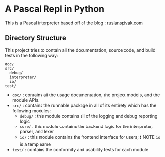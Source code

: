 # A Pascal Repl in Python

  This is a Pascal interpreter based off of the blog : [ruslanspivak.com](https://ruslanspivak.com/lsbasi-part1/)

## Directory Structure

  This project tries to contain all the documentation, source code, and build tests in the following way:

  ```
  doc/
  src/
    debug/
    interpreter/
    io/
  test/		
  ```

  - `doc/` : contains all the usage documentation, the project models, and the module APIs.
  - `src/` : contains the runnable package in all of its entirety which has the following modules:
    - `debug/` : this module contains all of the logging and debug reporting logic
    - `core/` : this module contains the backend logic for the interpreter, parser, and lexer 
    - `io/` : this module contains the frontend interface for users; :exclamation: NOTE `io` is a temp name
  - `test/` : contains the conformity and usability tests for each module

